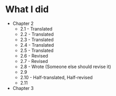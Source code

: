 # What I did

* Chapter 2
  * 2.1 - Translated
  * 2.2 - Translated
  * 2.3 - Translated
  * 2.4 - Translated
  * 2.5 - Translated
  * 2.6 - Revised
  * 2.7 - Revised
  * 2.8 - Wrote (Someone else should revise it)
  * 2.9
  * 2.10 - Half-translated, Half-revised
  * 2.11
* Chapter 3
